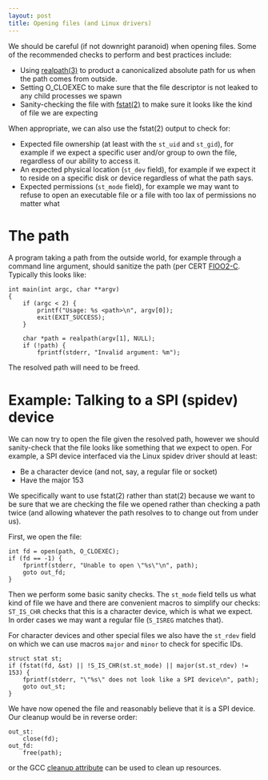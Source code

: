 ```yaml
---
layout: post
title: Opening files (and Linux drivers)
---
```


We should be careful (if not downright paranoid) when opening files. Some of
the recommended checks to perform and best practices include:

 * Using [realpath(3)](http://man7.org/linux/man-pages/man3/realpath.3.html) to product a canonicalized absolute path for us when the path comes from outside.
 * Setting O\_CLOEXEC to make sure that the file descriptor is not leaked to any child processes we spawn
 * Sanity-checking the file with [fstat(2)](http://man7.org/linux/man-pages/man2/stat.2.html) to make sure it looks like the kind of file we are expecting

When appropriate, we can also use the fstat(2) output to check for:

 * Expected file ownership (at least with the `st_uid` and `st_gid`), for example if we expect a specific user and/or group to own the file, regardless of our ability to access it.
 * An expected physical location (`st_dev` field), for example if we expect it to reside on a specific disk or device regardless of what the path says.
 * Expected permissions (`st_mode` field), for example we may want to refuse to open an executable file or a file with too lax of permissions no matter what

# The path

A program taking a path from the outside world, for example through a command
line argument, should sanitize the path (per CERT [FIOO2-C](https://securecoding.cert.org/confluence/display/c/FIO02-C.+Canonicalize+path+names+originating+from+tainted+sources).  Typically this looks like:

    int main(int argc, char **argv)
    {
        if (argc < 2) {
            printf("Usage: %s <path>\n", argv[0]);
            exit(EXIT_SUCCESS);
        }

        char *path = realpath(argv[1], NULL);
        if (!path) {
            fprintf(stderr, "Invalid argument: %m");

The resolved path will need to be freed.

# Example: Talking to a SPI (spidev) device

We can now try to open the file given the resolved path, however we should
sanity-check that the file looks like something that we expect to open.  For
example, a SPI device interfaced via the Linux spidev driver should at least:

* Be a character device (and not, say, a regular file or socket)
* Have the major 153

We specifically want to use fstat(2) rather than stat(2) because we want to
be sure that we are checking the file we opened rather than checking a path
twice (and allowing whatever the path resolves to to change out from under
us).

First, we open the file:

    int fd = open(path, O_CLOEXEC);
    if (fd == -1) {
        fprintf(stderr, "Unable to open \"%s\"\n", path);
        goto out_fd;
    }

Then we perform some basic sanity checks. The `st_mode` field tells us what
kind of file we have and there are convenient macros to simplify our checks:
`ST_IS_CHR` checks that this is a character device, which is what we expect.
In order cases we may want a regular file (`S_ISREG` matches that).

For character devices and other special files we also have the `st_rdev` field
on which we can use macros `major` and `minor` to check for specific IDs.

    struct stat st;
    if (fstat(fd, &st) || !S_IS_CHR(st.st_mode) || major(st.st_rdev) != 153) {
        fprintf(stderr, "\"%s\" does not look like a SPI device\n", path);
        goto out_st;
    }

We have now opened the file and reasonably believe that it is a SPI device.
Our cleanup would be in reverse order:

    out_st:
        close(fd);
    out_fd:
        free(path);

or the GCC [cleanup attribute](https://gcc.gnu.org/onlinedocs/gcc/Common-Variable-Attributes.html) can be used to clean up resources.
